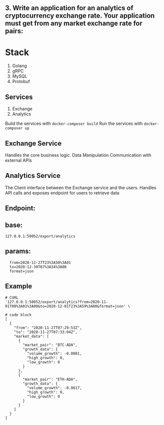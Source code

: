## 3. Write an application for an analytics of cryptocurrency exchange rate. Your application must get from any market exchange rate for pairs:

# Stack
1. Golang
2. gRPC
3. MySQL
3. Protobuf

## Services

1. Exchange
2. Analytics

Build the services with `docker-composer build`
Run the services with `docker-composer up`

## Exchange Service 
Handles the core business logic.
Data Manipulation
Communication with external APIs

## Analytics Service
The Client interface between the Exchange service and the users.
Handles API calls and exposes endpoint for users to retrieve data

## Endpoint:
## base: 
`127.0.0.1:50052/export/analytics`
## params: 
  ```
    from=2020-11-27T23%3A50%3A01
    to=2020-12-30T07%3A34%3A00
    format=json
  ```

## Example
```
# CURL
'127.0.0.1:50052/export/analytics?from=2020-11-01T00%3A01%3A00&to=2020-12-01T23%3A59%3A00&format=json' \
```
```
# code block
[
  {
    "from": "2020-11-27T07:29:53Z",
    "to": "2020-11-27T07:33:04Z",
    "market_data": [
      {
        "market_pair": "BTC-ADA",
        "growth_data": {
          "volume_growth": -0.0081,
          "high_growth": 0,
          "low_growth": 0
        }
      },
      {
        "market_pair": "ETH-ADA",
        "growth_data": {
          "volume_growth": -0.0617,
          "high_growth": 0,
          "low_growth": 0
        }
      }
    ]
  }
]

```


